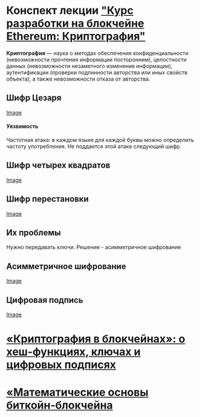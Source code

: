 # Конспект лекции ["Курс разработки на блокчейне Ethereum: Криптография"](https://www.youtube.com/watch?v=ju-HM-IH5Fg&list=LLCfVD9a20eVoHrIlu07k-Vw&t=6104s&index=4)

**Криптогра́фия** — наука о методах обеспечения конфиденциальности (невозможности прочтения информации посторонним), целостности данных (невозможности незаметного изменения информации), аутентификации (проверки подлинности авторства или иных свойств объекта), а также невозможности отказа от авторства.

## Шифр Цезаря
[Image](https://cf.ppt-online.org/files/slide/y/ycRPYduZANUw3Q8KjrIqlEzBeD2sVgnmob0FkW/slide-12.jpg "Шифр Цезаря")
#### Уязвимость 
Частотная атака: в каждом языке для каждой буквы можно определить частоту употребления. 
Не поддается этой атаке следующий шифр.

## Шифр четырех квадратов
[Image](https://hsto.org/storage/27dd7952/22503f03/7ddf40a7/0c2e89a6.png "Шифр четырех квадратов")

## Шифр перестановки
[Image](http://900igr.net/up/datas/82633/019.jpg "Шифр перестановки")

## Их проблемы
Нужно передавать ключи. Решение - асимметричное шифрование

##  Асимметричное шифрование
[Image](https://upload.wikimedia.org/wikipedia/commons/3/3d/Асимметричное_шифрование.jpg "Асимметричное шифрование")

##  Цифровая подпись
[Image](http://images.myshared.ru/4/200076/slide_10.jpg "Цифровая подпись")

# [«Криптография в блокчейнах»: о хеш-функциях, ключах и цифровых подписях](https://habrahabr.ru/company/bitfury/blog/327272/ "Клик")
# [«Математические основы биткойн-блокчейна](https://habrahabr.ru/company/bitfury/blog/340378/ "Клац")
